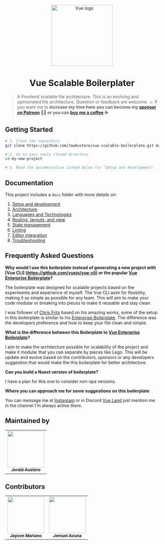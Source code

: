 <p align="center">
    <a href="https://vuejs.org/"
    target="_blank" 
    rel="noopener noreferrer">
        <img width="200"
            src="https://vuejs.org/images/logo.png"
            alt="Vue logo">
    </a>
</p>

<h1 align="center">
    Vue Scalable Boilerplater
</h1>

> A Frontend scalable file architecture. This is an evolving and opinionated file architecture. Question or feedback are welcome. ☺ If you want me to **increase my time here you can become my [sponsor on Patreon](https://www.patreon.com/jaoaustero) 🙏🏻 or you can [buy me a coffee](https://www.buymeacoffee.com/jaoaustero) ☕**

## Getting Started
```bash
# 1. Clone the repository
git clone https://github.com/JaoAustero/vue-scalable-boilerplate.git my-new-project

# 2. Go to your newly cloned directory
cd my-new-project

# 3. Read the documentation linked below for "Setup and development".
```

## Documentation

This project includes a `docs` folder with more details on:
1.  [Setup and development](docs/development.md)
1.  [Architecture](docs/architecture.md)
1.  [Languages and Technologies](docs/tech.md)
1.  [Routing, layouts, and view](docs/routing.md)
1.  [State management](docs/state.md)
1.  [Linting](docs/linting.md)
1.  [Editor integration](docs/editors.md)
1.  [Troubleshooting](docs/troubleshooting.md)

## Frequently Asked Questions

**Why would I use this boilerplate instead of generating a new project with [Vue CLI] (https://github.com/vuejs/vue-cli) or the popular [Vue Enterprise Boilerplate](https://github.com/chrisvfritz/vue-enterprise-boilerplate)?**

The boilerplate was designed for scalable projects based on the experiments and experience of myself. The Vue CLI
asim for flexbility, making it as simple as possible for any team. This will aim to make your code modular
or breaking into pieces to make it reusable and stay clean.

I was follower of [Chris Frits](https://github.com/chrisvfritz/) based on his amazing works, some of the
setup in this boilerplate is similar to his [Enterprise Boilerplate](https://github.com/chrisvfritz/vue-enterprise-boilerplate). The difference was the developers preference and how to keep your file
clean and simple.

**What is the difference between this Boilerplate to [Vue Enterprise Boilerplate](https://github.com/chrisvfritz/vue-enterprise-boilerplate)?**

I aim to make the architecture possible for scalability of the project and make it modular that you can separate
by pieces like Lego. This will be update and evolve based on the contributors, sponsors or any developers
suggestion that would make the this boilerplate for better architecture.

**Can you build a Nuext version of boilerplate?**

I have a plan for this one to consider non-spa versions.

**Where you can approach me for some suggestions on this boilerplate**

You can message me at [Instagram](https://www.instagram.com/jaoaustero) or in Discord [Vue Land](https://discord.com/invite/HBherRA) just mention me in the channel I'm always active there.

## Maintained by
<table>
    <tr>
        <td align="center"><a href="https://github.com/JaoAustero"><img height="120px" width="120px" src="https://avatars1.githubusercontent.com/u/15128024?s=460&u=4e7760ebc75d99f333001a253bc23def727eb512&v=4" style="max-width: 100%;"><br><sub><b>Jerald Austero</b></sub></a></td>
    </tr>
</table>

## Contributors
<table>
    <tr>
        <td align="center"><a href="https://github.com/jayceedaily"><img height="120px" width="120px" src="https://avatars0.githubusercontent.com/u/25096029?s=460&u=716ef260dc793c4762826ce27b645a2f112de07c&v=4" style="max-width: 100%;"><br><sub><b>Jaycee Mariano</b></sub></a></td>
        <td align="center"><a href="https://github.com/devjemuel"><img height="120px" width="120px" src="https://avatars3.githubusercontent.com/u/45628512?s=460&v=4" style="max-width: 100%;"><br><sub><b>Jemuel Acuna</b></sub></a></td>
    </tr>
</table>